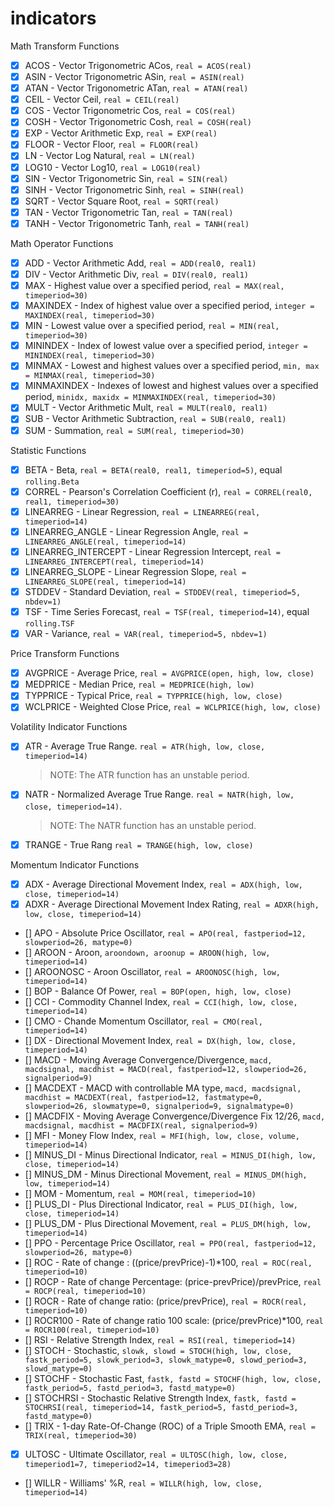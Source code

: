 # indicators

Math Transform Functions
- [x] ACOS - Vector Trigonometric ACos, `real = ACOS(real)`
- [x] ASIN - Vector Trigonometric ASin, `real = ASIN(real)`
- [x] ATAN - Vector Trigonometric ATan, `real = ATAN(real)`
- [x] CEIL - Vector Ceil, `real = CEIL(real)`
- [x] COS - Vector Trigonometric Cos, `real = COS(real)`
- [x] COSH - Vector Trigonometric Cosh, `real = COSH(real)`
- [x] EXP - Vector Arithmetic Exp, `real = EXP(real)`
- [x] FLOOR - Vector Floor, `real = FLOOR(real)`
- [x] LN - Vector Log Natural, `real = LN(real)`
- [x] LOG10 - Vector Log10, `real = LOG10(real)`
- [x] SIN - Vector Trigonometric Sin, `real = SIN(real)`
- [x] SINH - Vector Trigonometric Sinh, `real = SINH(real)`
- [x] SQRT - Vector Square Root, `real = SQRT(real)`
- [x] TAN - Vector Trigonometric Tan, `real = TAN(real)`
- [x] TANH - Vector Trigonometric Tanh, `real = TANH(real)`

Math Operator Functions
- [x] ADD - Vector Arithmetic Add, `real = ADD(real0, real1)`
- [x] DIV - Vector Arithmetic Div, `real = DIV(real0, real1)`
- [x] MAX - Highest value over a specified period, `real = MAX(real, timeperiod=30)`
- [x] MAXINDEX - Index of highest value over a specified period, `integer = MAXINDEX(real, timeperiod=30)`
- [x] MIN - Lowest value over a specified period, `real = MIN(real, timeperiod=30)`
- [x] MININDEX - Index of lowest value over a specified period, `integer = MININDEX(real, timeperiod=30)`
- [x] MINMAX - Lowest and highest values over a specified period, `min, max = MINMAX(real, timeperiod=30)`
- [x] MINMAXINDEX - Indexes of lowest and highest values over a specified period, `minidx, maxidx = MINMAXINDEX(real, timeperiod=30)`
- [x] MULT - Vector Arithmetic Mult, `real = MULT(real0, real1)`
- [x] SUB - Vector Arithmetic Subtraction, `real = SUB(real0, real1)`
- [x] SUM - Summation, `real = SUM(real, timeperiod=30)`

Statistic Functions
- [x] BETA - Beta, `real = BETA(real0, real1, timeperiod=5)`, equal `rolling.Beta`
- [x] CORREL - Pearson's Correlation Coefficient (r), `real = CORREL(real0, real1, timeperiod=30)`
- [x] LINEARREG - Linear Regression, `real = LINEARREG(real, timeperiod=14)`
- [x] LINEARREG_ANGLE - Linear Regression Angle, `real = LINEARREG_ANGLE(real, timeperiod=14)`
- [x] LINEARREG_INTERCEPT - Linear Regression Intercept, `real = LINEARREG_INTERCEPT(real, timeperiod=14)`
- [x] LINEARREG_SLOPE - Linear Regression Slope, `real = LINEARREG_SLOPE(real, timeperiod=14)`
- [x] STDDEV - Standard Deviation, `real = STDDEV(real, timeperiod=5, nbdev=1)`
- [x] TSF - Time Series Forecast, `real = TSF(real, timeperiod=14)`, equal `rolling.TSF`
- [x] VAR - Variance, `real = VAR(real, timeperiod=5, nbdev=1)`

Price Transform Functions
- [x] AVGPRICE - Average Price, `real = AVGPRICE(open, high, low, close)`
- [x] MEDPRICE - Median Price, `real = MEDPRICE(high, low)`
- [x] TYPPRICE - Typical Price, `real = TYPPRICE(high, low, close)`
- [x] WCLPRICE - Weighted Close Price, `real = WCLPRICE(high, low, close)`

Volatility Indicator Functions
- [x] ATR - Average True Range. `real = ATR(high, low, close, timeperiod=14)`
  > NOTE: The ATR function has an unstable period.
- [x] NATR - Normalized Average True Range. `real = NATR(high, low, close, timeperiod=14)`. 
  > NOTE: The NATR function has an unstable period.
- [x] TRANGE - True Rang `real = TRANGE(high, low, close)`

Momentum Indicator Functions
- [x] ADX - Average Directional Movement Index, `real = ADX(high, low, close, timeperiod=14)`
- [x] ADXR - Average Directional Movement Index Rating, `real = ADXR(high, low, close, timeperiod=14)`
- [] APO - Absolute Price Oscillator, `real = APO(real, fastperiod=12, slowperiod=26, matype=0)`
- [] AROON - Aroon, `aroondown, aroonup = AROON(high, low, timeperiod=14)`
- [] AROONOSC - Aroon Oscillator, `real = AROONOSC(high, low, timeperiod=14)`
- [] BOP - Balance Of Power, `real = BOP(open, high, low, close)`
- [] CCI - Commodity Channel Index, `real = CCI(high, low, close, timeperiod=14)`
- [] CMO - Chande Momentum Oscillator, `real = CMO(real, timeperiod=14)`
- [] DX - Directional Movement Index, `real = DX(high, low, close, timeperiod=14)`
- [] MACD - Moving Average Convergence/Divergence, `macd, macdsignal, macdhist = MACD(real, fastperiod=12, slowperiod=26, signalperiod=9)`
- [] MACDEXT - MACD with controllable MA type, `macd, macdsignal, macdhist = MACDEXT(real, fastperiod=12, fastmatype=0, slowperiod=26, slowmatype=0, signalperiod=9, signalmatype=0)`
- [] MACDFIX - Moving Average Convergence/Divergence Fix 12/26, `macd, macdsignal, macdhist = MACDFIX(real, signalperiod=9)`
- [] MFI - Money Flow Index, `real = MFI(high, low, close, volume, timeperiod=14)`
- [] MINUS_DI - Minus Directional Indicator, `real = MINUS_DI(high, low, close, timeperiod=14)`
- [] MINUS_DM - Minus Directional Movement, `real = MINUS_DM(high, low, timeperiod=14)`
- [] MOM - Momentum, `real = MOM(real, timeperiod=10)`
- [] PLUS_DI - Plus Directional Indicator, `real = PLUS_DI(high, low, close, timeperiod=14)`
- [] PLUS_DM - Plus Directional Movement, `real = PLUS_DM(high, low, timeperiod=14)`
- [] PPO - Percentage Price Oscillator, `real = PPO(real, fastperiod=12, slowperiod=26, matype=0)`
- [] ROC - Rate of change : ((price/prevPrice)-1)*100, `real = ROC(real, timeperiod=10)`
- [] ROCP - Rate of change Percentage: (price-prevPrice)/prevPrice, `real = ROCP(real, timeperiod=10)`
- [] ROCR - Rate of change ratio: (price/prevPrice), `real = ROCR(real, timeperiod=10)`
- [] ROCR100 - Rate of change ratio 100 scale: (price/prevPrice)*100, `real = ROCR100(real, timeperiod=10)`
- [] RSI - Relative Strength Index, `real = RSI(real, timeperiod=14)`
- [] STOCH - Stochastic, `slowk, slowd = STOCH(high, low, close, fastk_period=5, slowk_period=3, slowk_matype=0, slowd_period=3, slowd_matype=0)`
- [] STOCHF - Stochastic Fast, `fastk, fastd = STOCHF(high, low, close, fastk_period=5, fastd_period=3, fastd_matype=0)`
- [] STOCHRSI - Stochastic Relative Strength Index, `fastk, fastd = STOCHRSI(real, timeperiod=14, fastk_period=5, fastd_period=3, fastd_matype=0)`
- [] TRIX - 1-day Rate-Of-Change (ROC) of a Triple Smooth EMA, `real = TRIX(real, timeperiod=30)`
- [x] ULTOSC - Ultimate Oscillator, `real = ULTOSC(high, low, close, timeperiod1=7, timeperiod2=14, timeperiod3=28)`
- [] WILLR - Williams' %R, `real = WILLR(high, low, close, timeperiod=14)`
